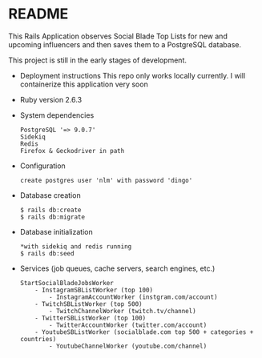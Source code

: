 # README
This Rails Application observes Social Blade Top Lists for new and upcoming influencers and then saves them to a PostgreSQL database.

This project is still in the early stages of development. 

* Deployment instructions
    This repo only works locally currently. I will containerize this application very soon

* Ruby version
    2.6.3

* System dependencies
    ```
    PostgreSQL '=> 9.0.7'
    Sidekiq
    Redis
    Firefox & Geckodriver in path

* Configuration
    ```
    create postgres user 'nlm' with password 'dingo'

* Database creation
    ```
    $ rails db:create
    $ rails db:migrate

* Database initialization
    ```
    *with sidekiq and redis running
    $ rails db:seed

* Services (job queues, cache servers, search engines, etc.)
    ```
    StartSocialBladeJobsWorker
        - InstagramSBListWorker (top 100)
            - InstagramAccountWorker (instgram.com/account)
        - TwitchSBListWorker (top 500)
            - TwitchChannelWorker (twitch.tv/channel)
        - TwitterSBListWorker (top 100)
            - TwitterAccountWorker (twitter.com/account)
        - YoutubeSBListWorker (socialblade.com top 500 + categories + countries)
            - YoutubeChannelWorker (youtube.com/channel)
